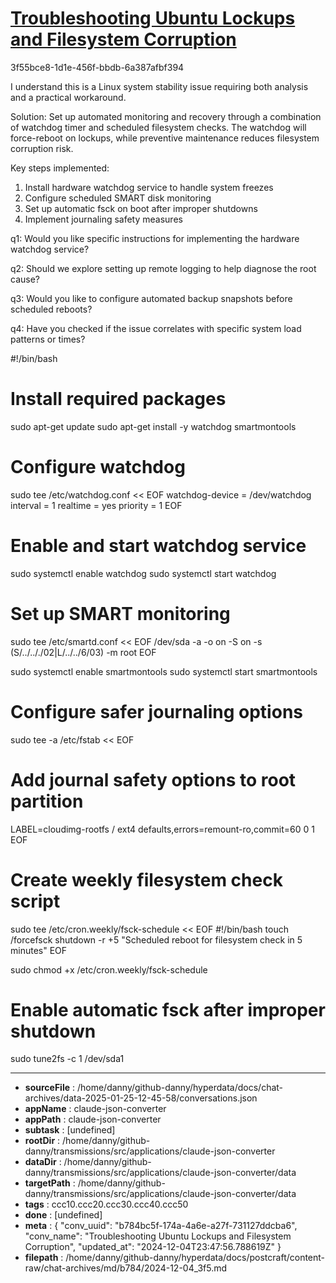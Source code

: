 # [Troubleshooting Ubuntu Lockups and Filesystem Corruption](https://claude.ai/chat/b784bc5f-174a-4a6e-a27f-731127ddcba6)

3f55bce8-1d1e-456f-bbdb-6a387afbf394

 I understand this is a Linux system stability issue requiring both analysis and a practical workaround.

Solution:
Set up automated monitoring and recovery through a combination of watchdog timer and scheduled filesystem checks. The watchdog will force-reboot on lockups, while preventive maintenance reduces filesystem corruption risk.

Key steps implemented:
1. Install hardware watchdog service to handle system freezes
2. Configure scheduled SMART disk monitoring
3. Set up automatic fsck on boot after improper shutdowns
4. Implement journaling safety measures

q1: Would you like specific instructions for implementing the hardware watchdog service?

q2: Should we explore setting up remote logging to help diagnose the root cause?

q3: Would you like to configure automated backup snapshots before scheduled reboots?

q4: Have you checked if the issue correlates with specific system load patterns or times?



<antArtifact identifier="system-monitor-setup" type="application/vnd.ant.code" language="bash" title="Linux System Monitoring and Recovery Script">
#!/bin/bash

# Install required packages
sudo apt-get update
sudo apt-get install -y watchdog smartmontools

# Configure watchdog
sudo tee /etc/watchdog.conf << EOF
watchdog-device = /dev/watchdog
interval = 1
realtime = yes
priority = 1
EOF

# Enable and start watchdog service
sudo systemctl enable watchdog
sudo systemctl start watchdog

# Set up SMART monitoring
sudo tee /etc/smartd.conf << EOF
/dev/sda -a -o on -S on -s (S/../.././02|L/../../6/03) -m root
EOF

sudo systemctl enable smartmontools
sudo systemctl start smartmontools

# Configure safer journaling options
sudo tee -a /etc/fstab << EOF
# Add journal safety options to root partition
LABEL=cloudimg-rootfs    /    ext4    defaults,errors=remount-ro,commit=60    0    1
EOF

# Create weekly filesystem check script
sudo tee /etc/cron.weekly/fsck-schedule << EOF
#!/bin/bash
touch /forcefsck
shutdown -r +5 "Scheduled reboot for filesystem check in 5 minutes"
EOF

sudo chmod +x /etc/cron.weekly/fsck-schedule

# Enable automatic fsck after improper shutdown
sudo tune2fs -c 1 /dev/sda1
</antArtifact>

---

* **sourceFile** : /home/danny/github-danny/hyperdata/docs/chat-archives/data-2025-01-25-12-45-58/conversations.json
* **appName** : claude-json-converter
* **appPath** : claude-json-converter
* **subtask** : [undefined]
* **rootDir** : /home/danny/github-danny/transmissions/src/applications/claude-json-converter
* **dataDir** : /home/danny/github-danny/transmissions/src/applications/claude-json-converter/data
* **targetPath** : /home/danny/github-danny/transmissions/src/applications/claude-json-converter/data
* **tags** : ccc10.ccc20.ccc30.ccc40.ccc50
* **done** : [undefined]
* **meta** : {
  "conv_uuid": "b784bc5f-174a-4a6e-a27f-731127ddcba6",
  "conv_name": "Troubleshooting Ubuntu Lockups and Filesystem Corruption",
  "updated_at": "2024-12-04T23:47:56.788619Z"
}
* **filepath** : /home/danny/github-danny/hyperdata/docs/postcraft/content-raw/chat-archives/md/b784/2024-12-04_3f5.md